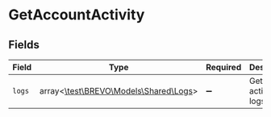 # GetAccountActivity


## Fields

| Field                                                                | Type                                                                 | Required                                                             | Description                                                          |
| -------------------------------------------------------------------- | -------------------------------------------------------------------- | -------------------------------------------------------------------- | -------------------------------------------------------------------- |
| `logs`                                                               | array<[\test\BREVO\Models\Shared\Logs](../../models/shared/Logs.md)> | :heavy_minus_sign:                                                   | Get user activity logs                                               |